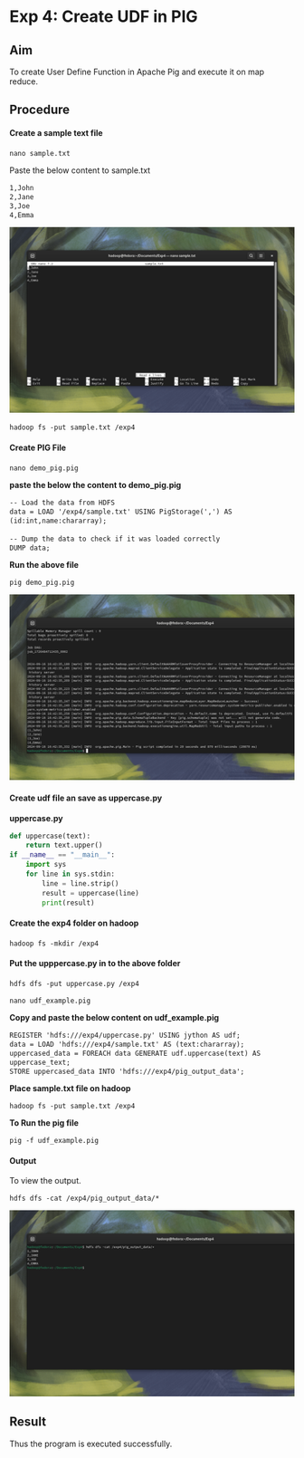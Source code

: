 # Exp 4: Create UDF in PIG

## Aim 
To create User Define Function in Apache Pig and execute it on map reduce.

## Procedure
#### Create a sample text file

```shell
nano sample.txt
```
Paste the below content to sample.txt

```shell
1,John
2,Jane
3,Joe
4,Emma
```

![Output](https://github.com/karanbalajirs/210701105-CS19P16-DA-Lab/blob/master/Exp4/Images/Screenshot%20from%202024-09-16%2016-40-44.png)

```shell
hadoop fs -put sample.txt /exp4
```

#### Create PIG File
```shell
nano demo_pig.pig
```

**paste the below the content to demo_pig.pig**

```piglatin
-- Load the data from HDFS
data = LOAD '/exp4/sample.txt' USING PigStorage(',') AS (id:int,name:chararray);

-- Dump the data to check if it was loaded correctly
DUMP data;
```

**Run the above file**

```shell
pig demo_pig.pig
```
![Output](https://github.com/karanbalajirs/210701105-CS19P16-DA-Lab/blob/master/Exp4/Images/Screenshot%20from%202024-09-16%2016-42-38.png)


#### Create udf file an save as uppercase.py

**uppercase.py**

```python
def uppercase(text):
	return text.upper()
if __name__ == "__main__":
	import sys
	for line in sys.stdin:
		line = line.strip()
		result = uppercase(line)
		print(result)
```

#### Create the exp4 folder on hadoop

```shell
hadoop fs -mkdir /exp4
```

#### Put the upppercase.py in to the above folder

```shell
hdfs dfs -put uppercase.py /exp4
```

```shell
nano udf_example.pig
```

**Copy and paste the below content on udf_example.pig**

```shell
REGISTER 'hdfs:///exp4/uppercase.py' USING jython AS udf;
data = LOAD 'hdfs:///exp4/sample.txt' AS (text:chararray);
uppercased_data = FOREACH data GENERATE udf.uppercase(text) AS uppercase_text;
STORE uppercased_data INTO 'hdfs:///exp4/pig_output_data';
```

**Place sample.txt file on hadoop**

```shell
hadoop fs -put sample.txt /exp4
```

**To Run the pig file**

```shell
pig -f udf_example.pig
```

#### Output

To view the output.

```shell
hdfs dfs -cat /exp4/pig_output_data/*
```

![Output](https://github.com/karanbalajirs/210701105-CS19P16-DA-Lab/blob/master/Exp4/Images/Screenshot%20from%202024-09-16%2016-43-05.png)

## Result

Thus the program is executed successfully.
